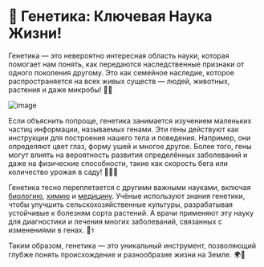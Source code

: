 # 🧬 Генетика: Ключевая Наука Жизни!
Генетика — это невероятно интересная область науки, которая помогает нам понять, как передаются наследственные признаки от одного поколения другому. Это как семейное наследие, которое распространяется на всех живых существ — людей, животных, растения и даже микробы! 🌱🐾

![image](https://github.com/user-attachments/assets/79c66092-1dd9-47a8-8700-48ff6532075d)


Если объяснить попроще, генетика занимается изучением маленьких частиц информации, называемых генами. Эти гены действуют как инструкции для построения нашего тела и поведения. Например, они определяют цвет глаз, форму ушей и многое другое. Более того, гены могут влиять на вероятность развития определённых заболеваний и даже на физические способности, такие как скорость бега или количество урожая в саду! 🏃‍♂️🌾

Генетика тесно переплетается с другими важными науками, включая [биологию](./биология.md), [химию](./химия.md) и [медицину](./медицина.md). Учёные используют знания генетики, чтобы улучшить сельскохозяйственные культуры, разрабатывая устойчивые к болезням сорта растений. А врачи применяют эту науку для диагностики и лечения многих заболеваний, связанных с изменениями в генах. 🔬⚕️

Таким образом, генетика — это уникальный инструмент, позволяющий глубже понять происхождение и разнообразие жизни на Земле. 🌍🧬
